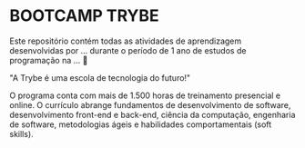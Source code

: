 # BOOTCAMP TRYBE

Este repositório contém todas as atividades de aprendizagem desenvolvidas por ... durante o período de 1 ano de estudos de programação na  ... 🚀

"A Trybe é uma escola de tecnologia do futuro!"

O programa conta com mais de 1.500 horas de treinamento presencial e online. O currículo abrange fundamentos de desenvolvimento de software, desenvolvimento front-end e back-end, ciência da computação, engenharia de software, metodologias ágeis e habilidades comportamentais (soft skills).
